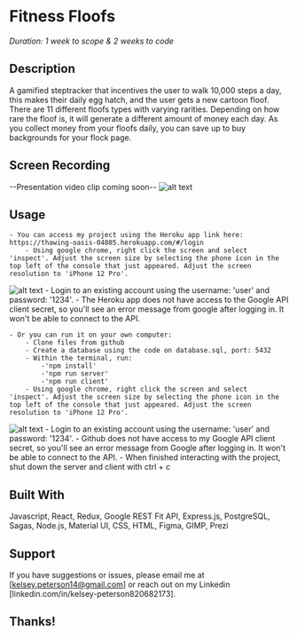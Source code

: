 # Fitness Floofs

_Duration: 1 week to scope & 2 weeks to code_

## Description
A gamified steptracker that incentives the user to walk 10,000 steps a day, this makes their daily egg hatch, and the user gets a new cartoon floof. There are 11 different floofs types with varying rarities. Depending on how rare the floof is, it will generate a different amount of money each day. As you collect money from your floofs daily, you can save up to buy backgrounds for your flock page.

## Screen Recording
--Presentation video clip coming soon--
![alt text](mobile-view.png)

## Usage
    - You can access my project using the Heroku app link here: https://thawing-oasis-04805.herokuapp.com/#/login
        - Using google chrome, right click the screen and select 'inspect'. Adjust the screen size by selecting the phone icon in the top left of the console that just appeared. Adjust the screen resolution to 'iPhone 12 Pro'.
![alt text](mobile-view.png)
        - Login to an existing account using the username: 'user' and password: '1234'.
        - The Heroku app does not have access to the Google API client secret, so you'll see an error message from google after logging in. It won't be able to connect to the API.

    - Or you can run it on your own computer:
        - Clone files from github
        - Create a database using the code on database.sql, port: 5432
        - Within the terminal, run: 
            -'npm install' 
            -'npm run server'
            -'npm run client'
        - Using google chrome, right click the screen and select 'inspect'. Adjust the screen size by selecting the phone icon in the top left of the console that just appeared. Adjust the screen resolution to 'iPhone 12 Pro'.
![alt text](mobile-view.png)
        - Login to an existing account using the username: 'user' and password: '1234'.
        - Github does not have access to my Google API client secret, so you'll see an error message from Google after logging in. It won't be able to connect to the API.
        - When finished interacting with the project, shut down the server and client with ctrl + c

## Built With
Javascript, React, Redux, Google REST Fit API, Express.js, PostgreSQL, Sagas, Node.js, Material UI, CSS, HTML, Figma, GIMP, Prezi

## Support
If you have suggestions or issues, please email me at [kelsey.peterson14@gmail.com] or reach out on my Linkedin [linkedin.com/in/kelsey-peterson820682173].

## Thanks!
